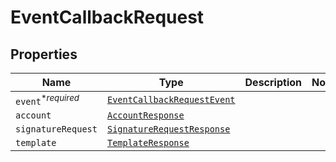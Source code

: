 

# EventCallbackRequest



## Properties

Name | Type | Description | Notes
------------ | ------------- | ------------- | -------------
| `event`<sup>*_required_</sup> | [```EventCallbackRequestEvent```](EventCallbackRequestEvent.md) |    |  |
| `account` | [```AccountResponse```](AccountResponse.md) |    |  |
| `signatureRequest` | [```SignatureRequestResponse```](SignatureRequestResponse.md) |    |  |
| `template` | [```TemplateResponse```](TemplateResponse.md) |    |  |



